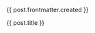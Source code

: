 <div class="pt-9">
    <div v-for="post in $site.pages.filter(p => p.path.includes('/post'))">
        <router-link v-if="post.relativePath !== 'post/README.md'" :to="post.path" class="flex flex gap-4 font-bold">
            <p>{{ post.frontmatter.created }}</p>
            <p class="post__title">{{ post.title }}</p>
        </router-link>
    </div>
</div>
